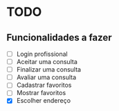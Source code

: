 # TODO

## Funcionalidades a fazer

- [ ] Login profissional
- [ ] Aceitar uma consulta
- [ ] Finalizar uma consulta
- [ ] Avaliar uma consulta
- [ ] Cadastrar favoritos
- [ ] Mostrar favoritos
- [x] Escolher endereço
